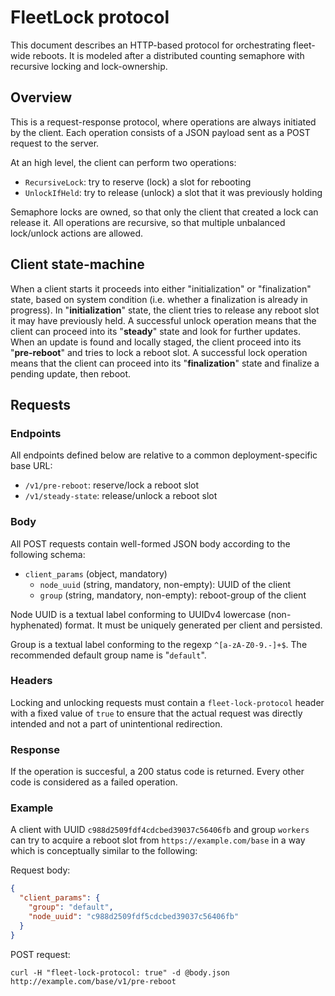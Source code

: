 # FleetLock protocol

This document describes an HTTP-based protocol for orchestrating fleet-wide reboots.
It is modeled after a distributed counting semaphore with recursive locking and lock-ownership. 

## Overview

This is a request-response protocol, where operations are always initiated by the client.
Each operation consists of a JSON payload sent as a POST request to the server.

At an high level, the client can perform two operations:

 * `RecursiveLock`: try to reserve (lock) a slot for rebooting
 * `UnlockIfHeld`: try to release (unlock) a slot that it was previously holding

Semaphore locks are owned, so that only the client that created a lock can release it. All operations are recursive, so that multiple unbalanced lock/unlock actions are allowed.

## Client state-machine

When a client starts it proceeds into either "initialization" or "finalization" state, based on system condition (i.e. whether a finalization is already in progress).
In "**initialization**" state, the client tries to release any reboot slot it may have previously held.
A successful unlock operation means that the client can proceed into its "**steady**" state and look for further updates.
When an update is found and locally staged, the client proceed into its "**pre-reboot**" and tries to lock a reboot slot.
A successful lock operation means that the client can proceed into its "**finalization**" state and finalize a pending update, then reboot. 

## Requests

### Endpoints

All endpoints defined below are relative to a common deployment-specific base URL:

 * `/v1/pre-reboot`: reserve/lock a reboot slot
 * `/v1/steady-state`: release/unlock a reboot slot

### Body

All POST requests contain well-formed JSON body according to the following schema:

* `client_params` (object, mandatory)
   * `node_uuid` (string, mandatory, non-empty): UUID of the client
   * `group` (string, mandatory, non-empty): reboot-group of the client

Node UUID is a textual label conforming to UUIDv4 lowercase (non-hyphenated) format. It must be uniquely generated per client and persisted.

Group is a textual label conforming to the regexp `^[a-zA-Z0-9.-]+$`. The recommended default group name is "`default`".

### Headers

Locking and unlocking requests must contain a `fleet-lock-protocol` header with a fixed value of `true` to ensure that the actual request was directly intended and not a part of unintentional redirection.

### Response

If the operation is succesful, a 200 status code is returned. Every other code is considered as a failed operation.

### Example

A client with UUID `c988d2509fdf4cdcbed39037c56406fb` and group `workers` can try to acquire a reboot slot from `https://example.com/base` in a way which is conceptually similar to the following:

Request body:

```json
{
  "client_params": {
    "group": "default",
    "node_uuid": "c988d2509fdf5cdcbed39037c56406fb"
  }
}
```

POST request:

```shell
curl -H "fleet-lock-protocol: true" -d @body.json http://example.com/base/v1/pre-reboot
```
